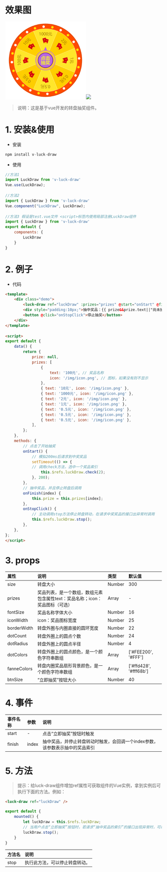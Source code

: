 # 效果图
<img src="https://raw.githubusercontent.com/destiny-wenlun/vue-luckdraw/master/demo/demo1.png" width="260"  /><img src="https://raw.githubusercontent.com/destiny-wenlun/vue-luckdraw/master/demo/demo2.gif" width="260"  />

> 说明：这是基于vue开发的转盘抽奖组件。

# 1. 安装&使用

* 安装

``` javascript
npm install v-luck-draw
```

* 使用

``` javascript
//方法1
import LuckDraw from 'v-luck-draw'
Vue.use(LuckDraw);

//方法2
import { LuckDraw } from 'v-luck-draw'
Vue.component("LuckDraw", LuckDraw);

//方法3 假设是test.vue文件 <script>标签内使用局部注册LuckDraw组件
import { LuckDraw } from 'v-luck-draw'
export default {
    components: {
        LuckDraw
    }
}
```

# 2. 例子

* 代码

``` html
<template>
    <div class="demo">
        <luck-draw ref="luckDraw" :prizes="prizes" @start="onStart" @finish="onFinish" />
        <div style="padding:10px;">抽中奖品：{{ prize&&prize.text||"尚未抽奖" }}</div>
        <button @click="onStopClick">停止抽奖</button>
    </div>
</template>

<script>
export default {
    data() {
        return {
            prize: null,
            prizes: [
                {
                    text: '100元', // 奖品名称
                    icon: '/img/icon.png', // 图标，如果没有则不显示
                },
                { text: '10元', icon: '/img/icon.png' },
                { text: '1000元', icon: '/img/icon.png' },
                { text: '2元', icon: '/img/icon.png' },
                { text: '1元', icon: '/img/icon.png' },
                { text: '0.5元', icon: '/img/icon.png' },
                { text: '0.5元', icon: '/img/icon.png' },
                { text: '0.5元', icon: '/img/icon.png' },
            ],
        };
    },
    methods: {
        // 点击了开始抽奖
        onStart() {
            // 模拟200ms后请求到中奖奖品
            setTimeout(() => {
            // 调用check方法，选中一个奖品索引
                this.$refs.luckDraw.check(2);
            }, 200);
        },
        // 抽中奖品，并且停止转盘后调用
        onFinish(index) {
            this.prize = this.prizes[index];
        },
        onStopClick() {
            // 主动调用stop方法停止转盘转动，在请求中奖奖品的接口出异常时调用
            this.$refs.luckDraw.stop();
        },
    },
};
</script>
```

# 3. props

|属性|说明|类型|默认值|
|:-|:-|:-|:-|
|size|转盘大小|Number|300|
|prizes|奖品列表，是一个数组，数组元素包含属性text：奖品名称；icon：奖品图标（可选）|Array|-|
|fontSize|奖品名称字体大小|Number|16|
|iconWidth|icon：奖品图标宽度|Number|25|
|borderWidth|转盘外圈与内圈直接的圆环宽度|Number|22|
|dotCount|转盘外圈上的圆点个数|Number|24|
|dotRadius|转盘外圈上的圆点半径|Number|4|
|dotColors|转盘外圈上的圆点颜色，是一个颜色字符串数组|Array|['#FEE200', '#FFF']|
|fanneColors|转盘内圈奖品扇形背景颜色，是一个颜色字符串数组|Array|['#ffd428', '#fff68b']|
|btnSize|“立即抽奖”按钮大小|Number|40|

# 4. 事件

|事件名称|参数|说明|
|:-|:-|:-|
|start|-|点击“立即抽奖”按钮时触发|
|finish|index|抽中奖品，并停止转盘转动时触发，会回调一个index参数，该参数表示抽中的奖品索引|

# 5. 方法

> 提示：给luck-draw组件增加ref属性可获取组件的Vue实例，拿到实例后可执行下面的方法。例如：

``` html
<luck-draw ref="luckDraw" />
```

``` javascript
export default {
    mounted() {
        let luckDraw = this.$refs.luckDraw;
        // 当用户点击“立即抽奖”按钮时，若请求“抽中奖品的索引”的接口出现异常时，可以调用stop方法停止转盘转动
        luckDraw.stop();
    }
}
```

|方法名|说明|
|:-|:-|
|stop|执行此方法，可以停止转盘转动。|
